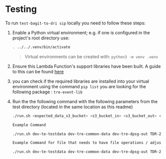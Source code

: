 # Testing

To run `test-bagit-to-dri sip` locally you need to follow these steps:

1.  Enable a Python virtual environment; e.g. if one is configured
    in the project's root directory use:

    ```bash
    . ../../.venv/bin/activate
    ```

    > Virtual environments can be created with: `python3 -m venv .venv`

2. Ensure this Lambda Function's support libraries have been built. A guide to this can 
   be found [here](../../lambda_functions/README.md) 

3. you can check if the required libraries are installed into your virtual environment
    using the command `pip list` you are looking for the following package : `tre-event-lib`

3. Run the the following command with the following parameters from the test directory
   (located in the same location as this readme)

    ```bash
    ./run.sh <expected_data_s3_bucket> <s3_bucket_in> <s3_bucket_out> <consignment_type> <timeout> <AWS_MANAGEMENT_PROFILE_NAME>
    
   Example Command
    
   ./run.sh dev-te-testdata dev-tre-common-data dev-tre-dpsg-out TDR-2022-NQ3 standard 60 MOCKA101Y22TBNQ3 tna-acc-manag-admin

   Example Command for file that needs to have file operations / adjustments to place objects into a content folder
   
   ./run.sh dev-te-testdata dev-tre-common-data dev-tre-dpsg-out TDR-2022-DNQP standard 60 MOCK1123Y22TBDNQP tna-acc-manag-admin

    ```
   

